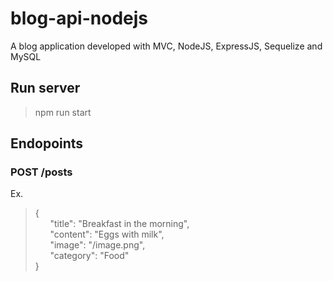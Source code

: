 # blog-api-nodejs
A blog application developed with MVC, NodeJS, ExpressJS, Sequelize and MySQL 

## Run server
> npm run start

## Endopoints  
### POST /posts
Ex.
> {  
>&nbsp;&nbsp;&nbsp;&nbsp;&nbsp;&nbsp;"title": "Breakfast in the morning",  
>&nbsp;&nbsp;&nbsp;&nbsp;&nbsp;&nbsp;"content": "Eggs with milk",  
>&nbsp;&nbsp;&nbsp;&nbsp;&nbsp;&nbsp;"image": "/image.png",  
>&nbsp;&nbsp;&nbsp;&nbsp;&nbsp;&nbsp;"category": "Food"  
> }
